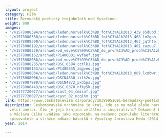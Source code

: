 ```yaml
---
layout: project
category: Film
title: Bermudský poetický trojúhelník nad Vysočinou
weight: 900
images:
- "/v1578088394/archweb/ledenunorvelk%C3%BD_fot%C3%A1k2013_439_s5dubd.jpg"
- "/v1578088330/archweb/ledenunorvelk%C3%BD_fot%C3%A1k2013_468_lm2gph.jpg"
- "/v1578088300/archweb/ledenunorvelk%C3%BD_fot%C3%A1k2013_463_jqthte.jpg"
- "/v1578088192/archweb/ledenunorvelk%C3%BD_fot%C3%A1k2013_461_cuzuu7.jpg"
- "/v1578088229/archweb/od_veve%C5%99%C3%AD_do_prvn%C3%AD_proch%C3%A1zky_velkej_%C4%8Dernej_141_krnmde.jpg"
- "/v1578088162/archweb/P1400801_wyfaef.jpg"
- "/v1578088080/archweb/od_veve%C5%99%C3%AD_do_prvn%C3%AD_proch%C3%A1zky_velkej_%C4%8Dernej_193_wf0uyi.jpg"
- "/v1578088255/archweb/DSC_0584_cctlk1.jpg"
- "/v1578088133/archweb/P1400835_aqgveo.jpg"
- "/v1578088034/archweb/ledenunorvelk%C3%BD_fot%C3%A1k2013_009_lcnbwr.jpg"
- "/v1578088006/archweb/DSCN4830_tilk2u.jpg"
- "/v1578087980/archweb/DSCN4872_pxdbps.jpg"
- "/v1578088443/archweb/DSC_0370_nfky5k.jpg"
- "/v1577720027/archweb/cast_04_cmzsof.jpg"
- "/v1577720027/archweb/cast_02_ncqlhm.jpg"
link: https://www.ceskatelevize.cz/porady/10389951691-bermudsky-poeticky-trojuhelnik-nad-vysocinou/21356226462
description: Českomoravská vrchovina je kraj, kde se na malé ploše narodili a vyrostli
  velcí umělci. Čím je její krajina zvláštní a inspirativní? Dokument Ljuby Václavové
  a Václava Cílka uvádíme jako vzpomínku na nedávno zesnulého literárního kritika,
  spisovatele a strážce odkazu básníků z Vysočiny Jaroslava Meda (2014)
year: 2014

---
```

